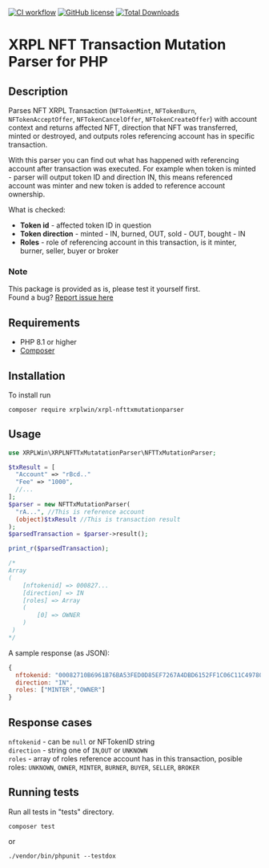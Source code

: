 [![CI workflow](https://github.com/XRPLWin/XRPL-NFTTxMutationParser/actions/workflows/main.yml/badge.svg)](https://github.com/XRPLWin/XRPL-NFTTxMutationParser/actions/workflows/main.yml)
[![GitHub license](https://img.shields.io/github/license/XRPLWin/XRPL-NFTTxMutationParser)](https://github.com/XRPLWin/XRPL-NFTTxMutationParser/blob/main/LICENSE)
[![Total Downloads](https://img.shields.io/packagist/dt/xrplwin/xrpl-nfttxmutationparser.svg?style=flat)](https://packagist.org/packages/xrplwin/xrpl-nfttxmutationparser)

# XRPL NFT Transaction Mutation Parser for PHP

## Description

Parses NFT XRPL Transaction (`NFTokenMint`, `NFTokenBurn`, `NFTokenAcceptOffer`, `NFTokenCancelOffer`, `NFTokenCreateOffer`) with account context and returns affected NFT, direction that NFT was transferred, minted or destroyed, and outputs roles referencing account has in specific transaction.

With this parser you can find out what has happened with referencing account after transaction was executed. For example when token is minted - parser will output token ID and direction IN, this means referenced account was minter and new token is added to reference account ownership.

What is checked:

- **Token id** - affected token ID in question
- **Token direction** - minted - IN, burned, OUT, sold - OUT, bought - IN
- **Roles** - role of referencing account in this transaction, is it minter, burner, seller, buyer or broker

### Note

This package is provided as is, please test it yourself first.  
Found a bug? [Report issue here](https://github.com/XRPLWin/XRPL-NFTTxMutationParser/issues/new)

## Requirements
- PHP 8.1 or higher
- [Composer](https://getcomposer.org/)

## Installation
To install run

```
composer require xrplwin/xrpl-nfttxmutationparser
```

## Usage
```PHP
use XRPLWin\XRPLNFTTxMutatationParser\NFTTxMutationParser;

$txResult = [
  "Account" => "rBcd.." 
  "Fee" => "1000",
  //...
];
$parser = new NFTTxMutationParser(
  "rA...", //This is reference account
  (object)$txResult //This is transaction result
);
$parsedTransaction = $parser->result();

print_r($parsedTransaction);

/*
Array
(
    [nftokenid] => 000827...
    [direction] => IN
    [roles] => Array
    (
        [0] => OWNER
    )
 )
*/
```

A sample response (as JSON):

```javascript
{
  nftokenid: "00082710B6961B76BA53FED0D85EF7267A4DBD6152FF1C06C11C4978000001DE",
  direction: "IN",
  roles: ["MINTER","OWNER"]
}
```

## Response cases

`nftokenid` - can be `null` or NFTokenID string  
`direction` - string one of `IN`,`OUT` or `UNKNOWN`  
`roles` - array of roles reference account has in this transaction, posible roles: `UNKNOWN`, `OWNER`, `MINTER`, `BURNER`, `BUYER`, `SELLER`, `BROKER`

## Running tests
Run all tests in "tests" directory.
```
composer test
```
or
```
./vendor/bin/phpunit --testdox
```
